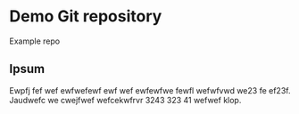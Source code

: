 # Demo Git repository

Example repo

## Ipsum

Ewpfj fef wef ewfwefewf  ewf wef ewfewfwe fewfl wefwfvwd we23 fe ef23f.
Jaudwefc we cwejfwef wefcekwfrvr 3243 323 41 wefwef klop.
